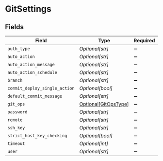 # GitSettings


## Fields

| Field                                                     | Type                                                      | Required                                                  | Description                                               |
| --------------------------------------------------------- | --------------------------------------------------------- | --------------------------------------------------------- | --------------------------------------------------------- |
| `auth_type`                                               | *Optional[str]*                                           | :heavy_minus_sign:                                        | N/A                                                       |
| `auto_action`                                             | *Optional[str]*                                           | :heavy_minus_sign:                                        | N/A                                                       |
| `auto_action_message`                                     | *Optional[str]*                                           | :heavy_minus_sign:                                        | N/A                                                       |
| `auto_action_schedule`                                    | *Optional[str]*                                           | :heavy_minus_sign:                                        | N/A                                                       |
| `branch`                                                  | *Optional[str]*                                           | :heavy_minus_sign:                                        | N/A                                                       |
| `commit_deploy_single_action`                             | *Optional[bool]*                                          | :heavy_minus_sign:                                        | N/A                                                       |
| `default_commit_message`                                  | *Optional[str]*                                           | :heavy_minus_sign:                                        | N/A                                                       |
| `git_ops`                                                 | [Optional[GitOpsType]](../../models/shared/gitopstype.md) | :heavy_minus_sign:                                        | N/A                                                       |
| `password`                                                | *Optional[str]*                                           | :heavy_minus_sign:                                        | N/A                                                       |
| `remote`                                                  | *Optional[str]*                                           | :heavy_minus_sign:                                        | N/A                                                       |
| `ssh_key`                                                 | *Optional[str]*                                           | :heavy_minus_sign:                                        | N/A                                                       |
| `strict_host_key_checking`                                | *Optional[bool]*                                          | :heavy_minus_sign:                                        | N/A                                                       |
| `timeout`                                                 | *Optional[int]*                                           | :heavy_minus_sign:                                        | N/A                                                       |
| `user`                                                    | *Optional[str]*                                           | :heavy_minus_sign:                                        | N/A                                                       |